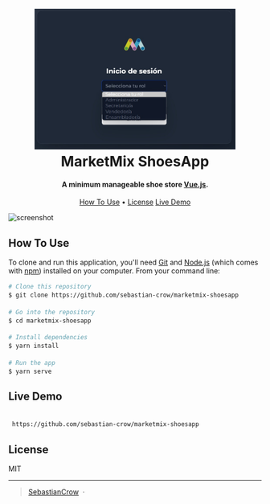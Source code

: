 <h1 align="center">
  <br>
  <a href="http://www.amitmerchant.com/electron-markdownify"><img src="./src/assets/img/LoginRol.jpeg" alt="Markdownify" width="400"></a>
  <br>
  MarketMix ShoesApp
  <br>
</h1>

<h4 align="center">A minimum manageable shoe store <a href="https://vuejs.org" target="_blank">Vue.js</a>.</h4>

<p align="center">
  <a href="#how-to-use">How To Use</a> •
  <a href="#license">License</a>
  <a href="#live-demo">Live Demo</a>
  
</p>

![screenshot](./src/assets/img/preview.gif)

## How To Use

To clone and run this application, you'll need [Git](https://git-scm.com) and [Node.js](https://nodejs.org/en/download/) (which comes with [npm](http://npmjs.com)) installed on your computer. From your command line:

```bash
# Clone this repository
$ git clone https://github.com/sebastian-crow/marketmix-shoesapp

# Go into the repository
$ cd marketmix-shoesapp

# Install dependencies
$ yarn install

# Run the app
$ yarn serve
```

## Live Demo

```bash

 https://github.com/sebastian-crow/marketmix-shoesapp

```

## License

MIT

---

> [SebastianCrow](https://github.com/sebastian-crow) &nbsp;&middot;&nbsp;

```

```
